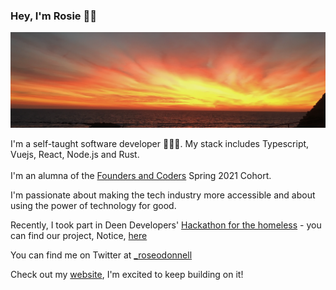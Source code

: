 ### Hey, I'm Rosie ✌🏼 

![img](sunset.png)

I'm a self-taught software developer 👩🏼‍💻. My stack includes Typescript, Vuejs, React, Node.js and Rust. 
<br /> <br />
I'm an alumna of the [Founders and Coders](https://www.foundersandcoders.com/) Spring 2021 Cohort.

I'm passionate about making the tech industry more accessible and about using the power of technology for good.

Recently, I took part in Deen Developers' [Hackathon for the homeless](https://deendevelopers.com/hackathon/) - you can find our project, Notice, [here](https://deendevelopers.com/hackathon/)

You can find me on Twitter at [_roseodonnell](https://twitter.com/_roseodonnell/likes) 

Check out my [website](www.rosie-odonnell.co.uk), I'm excited to keep building on it!




<!--
**Rosie-ODonnell/Rosie-ODonnell** is a ✨ _special_ ✨ repository because its `README.md` (this file) appears on your GitHub profile.

Here are some ideas to get you started:

- 🔭 I’m currently working on ...
- 🌱 I’m currently learning ...
- 👯 I’m looking to collaborate on ...
- 🤔 I’m looking for help with ...
- 💬 Ask me about ...
- 📫 How to reach me: ...
- 😄 Pronouns: ...
- ⚡ Fun fact: ...
-
